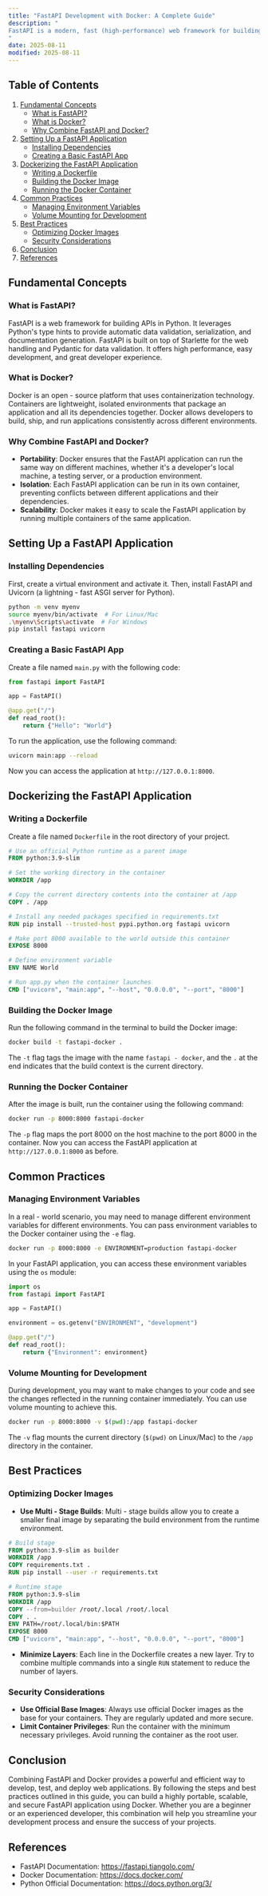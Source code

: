 ```yaml
---
title: "FastAPI Development with Docker: A Complete Guide"
description: "
FastAPI is a modern, fast (high-performance) web framework for building APIs with Python based on standard Python type hints. Docker, on the other hand, is a platform that enables developers to build, deploy, and run applications inside containers. Combining FastAPI with Docker provides a powerful and efficient way to develop, test, and deploy web applications. This guide will take you through the entire process of developing a FastAPI application with Docker, from basic concepts to best practices.
"
date: 2025-08-11
modified: 2025-08-11
---
```


## Table of Contents
1. [Fundamental Concepts](#fundamental-concepts)
    - [What is FastAPI?](#what-is-fastapi)
    - [What is Docker?](#what-is-docker)
    - [Why Combine FastAPI and Docker?](#why-combine-fastapi-and-docker)
2. [Setting Up a FastAPI Application](#setting-up-a-fastapi-application)
    - [Installing Dependencies](#installing-dependencies)
    - [Creating a Basic FastAPI App](#creating-a-basic-fastapi-app)
3. [Dockerizing the FastAPI Application](#dockerizing-the-fastapi-application)
    - [Writing a Dockerfile](#writing-a-dockerfile)
    - [Building the Docker Image](#building-the-docker-image)
    - [Running the Docker Container](#running-the-docker-container)
4. [Common Practices](#common-practices)
    - [Managing Environment Variables](#managing-environment-variables)
    - [Volume Mounting for Development](#volume-mounting-for-development)
5. [Best Practices](#best-practices)
    - [Optimizing Docker Images](#optimizing-docker-images)
    - [Security Considerations](#security-considerations)
6. [Conclusion](#conclusion)
7. [References](#references)

## Fundamental Concepts

### What is FastAPI?
FastAPI is a web framework for building APIs in Python. It leverages Python's type hints to provide automatic data validation, serialization, and documentation generation. FastAPI is built on top of Starlette for the web handling and Pydantic for data validation. It offers high performance, easy development, and great developer experience.

### What is Docker?
Docker is an open - source platform that uses containerization technology. Containers are lightweight, isolated environments that package an application and all its dependencies together. Docker allows developers to build, ship, and run applications consistently across different environments.

### Why Combine FastAPI and Docker?
- **Portability**: Docker ensures that the FastAPI application can run the same way on different machines, whether it's a developer's local machine, a testing server, or a production environment.
- **Isolation**: Each FastAPI application can be run in its own container, preventing conflicts between different applications and their dependencies.
- **Scalability**: Docker makes it easy to scale the FastAPI application by running multiple containers of the same application.

## Setting Up a FastAPI Application

### Installing Dependencies
First, create a virtual environment and activate it. Then, install FastAPI and Uvicorn (a lightning - fast ASGI server for Python).
```bash
python -m venv myenv
source myenv/bin/activate  # For Linux/Mac
.\myenv\Scripts\activate  # For Windows
pip install fastapi uvicorn
```

### Creating a Basic FastAPI App
Create a file named `main.py` with the following code:
```python
from fastapi import FastAPI

app = FastAPI()

@app.get("/")
def read_root():
    return {"Hello": "World"}

```
To run the application, use the following command:
```bash
uvicorn main:app --reload
```
Now you can access the application at `http://127.0.0.1:8000`.

## Dockerizing the FastAPI Application

### Writing a Dockerfile
Create a file named `Dockerfile` in the root directory of your project.
```Dockerfile
# Use an official Python runtime as a parent image
FROM python:3.9-slim

# Set the working directory in the container
WORKDIR /app

# Copy the current directory contents into the container at /app
COPY . /app

# Install any needed packages specified in requirements.txt
RUN pip install --trusted-host pypi.python.org fastapi uvicorn

# Make port 8000 available to the world outside this container
EXPOSE 8000

# Define environment variable
ENV NAME World

# Run app.py when the container launches
CMD ["uvicorn", "main:app", "--host", "0.0.0.0", "--port", "8000"]

```

### Building the Docker Image
Run the following command in the terminal to build the Docker image:
```bash
docker build -t fastapi-docker .
```
The `-t` flag tags the image with the name `fastapi - docker`, and the `.` at the end indicates that the build context is the current directory.

### Running the Docker Container
After the image is built, run the container using the following command:
```bash
docker run -p 8000:8000 fastapi-docker
```
The `-p` flag maps the port 8000 on the host machine to the port 8000 in the container. Now you can access the FastAPI application at `http://127.0.0.1:8000` as before.

## Common Practices

### Managing Environment Variables
In a real - world scenario, you may need to manage different environment variables for different environments. You can pass environment variables to the Docker container using the `-e` flag.
```bash
docker run -p 8000:8000 -e ENVIRONMENT=production fastapi-docker
```
In your FastAPI application, you can access these environment variables using the `os` module:
```python
import os
from fastapi import FastAPI

app = FastAPI()

environment = os.getenv("ENVIRONMENT", "development")

@app.get("/")
def read_root():
    return {"Environment": environment}

```

### Volume Mounting for Development
During development, you may want to make changes to your code and see the changes reflected in the running container immediately. You can use volume mounting to achieve this.
```bash
docker run -p 8000:8000 -v $(pwd):/app fastapi-docker
```
The `-v` flag mounts the current directory (`$(pwd)` on Linux/Mac) to the `/app` directory in the container.

## Best Practices

### Optimizing Docker Images
- **Use Multi - Stage Builds**: Multi - stage builds allow you to create a smaller final image by separating the build environment from the runtime environment.
```Dockerfile
# Build stage
FROM python:3.9-slim as builder
WORKDIR /app
COPY requirements.txt .
RUN pip install --user -r requirements.txt

# Runtime stage
FROM python:3.9-slim
WORKDIR /app
COPY --from=builder /root/.local /root/.local
COPY . .
ENV PATH=/root/.local/bin:$PATH
EXPOSE 8000
CMD ["uvicorn", "main:app", "--host", "0.0.0.0", "--port", "8000"]

```
- **Minimize Layers**: Each line in the Dockerfile creates a new layer. Try to combine multiple commands into a single `RUN` statement to reduce the number of layers.

### Security Considerations
- **Use Official Base Images**: Always use official Docker images as the base for your containers. They are regularly updated and more secure.
- **Limit Container Privileges**: Run the container with the minimum necessary privileges. Avoid running the container as the root user.

## Conclusion
Combining FastAPI and Docker provides a powerful and efficient way to develop, test, and deploy web applications. By following the steps and best practices outlined in this guide, you can build a highly portable, scalable, and secure FastAPI application using Docker. Whether you are a beginner or an experienced developer, this combination will help you streamline your development process and ensure the success of your projects.

## References
- FastAPI Documentation: https://fastapi.tiangolo.com/
- Docker Documentation: https://docs.docker.com/
- Python Official Documentation: https://docs.python.org/3/